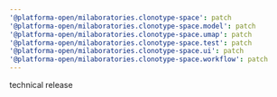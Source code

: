 ```yaml
---
'@platforma-open/milaboratories.clonotype-space': patch
'@platforma-open/milaboratories.clonotype-space.model': patch
'@platforma-open/milaboratories.clonotype-space.umap': patch
'@platforma-open/milaboratories.clonotype-space.test': patch
'@platforma-open/milaboratories.clonotype-space.ui': patch
'@platforma-open/milaboratories.clonotype-space.workflow': patch
---
```


technical release
